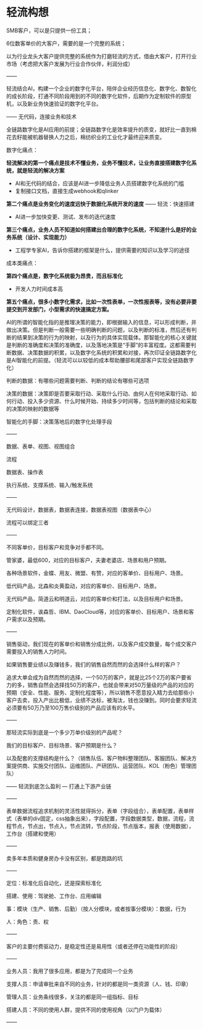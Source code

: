 # **轻流构想**

SMB客户，可以是只提供一份工具；

6位数客单价的大客户，需要的是一个完整的系统；

以为行业龙头大客户提供完整的系统作为打磨轻流的方式，借由大客户，打开行业市场（考虑把大客户发展为行业合作伙伴，利润分成）

——

轻流结合AI，构建一个企业的数字化平台，陪伴企业经历信息化、数字化、数智化的成长阶段，打通不同阶段用到的不同的数字化软件，后期作为定制软件的原型机，以及新业务快速验证的数字化平台。

——
无代码，连接业务和技术

全链路数字化是AI应用的前提；全链路数字化是效率提升的质变，就好比一直到棉花去籽能被机器替换人力之后，棉纺织业的工业化才最终迎来质变。

数字化痛点：

**轻流解决的第一个痛点是技术不懂业务，业务不懂技术，让业务直接搭建数字化系统，就是轻流的解决方案**

- AI和无代码的结合，应该是AI进一步降低业务人员搭建数字化系统的门槛
- 复制接口文档，直接生成webhook和qlinker

**第二个痛点是业务变化的速度远快于数据化系统开发的速度** —— 轻流：快速搭建

- AI进一步加快变更、测试、发布的迭代速度

**第三个痛点，业务人员不知道如何搭建出合理的数字化系统，不知道什么是好的业务系统（设计、实现能力）**

- 工程学专家AI，告诉你搭建的框架是什么，提供需要的知识以及学习的途径

成本类痛点：

**第四个痛点是，数字化系统极为昂贵，而且标准化**

- 开发人力时间成本高

**第五个痛点，很多小数字化需求，比如一次性表单，一次性报表等，没有必要非要提交到开发部门，小型需求的快速搞定方案。**

AI的所谓的智能化指的是推理决策的能力，即根据输入的信息，可以形成判断，并做出决策。但是判断一般需要一些明确判断的问题，以及判断的标准，然后还有判断的结果到决策的行为的映射，以及行为的具体实现载体。那智能化的核心关键就是判断的准确度和决策的准确度，以及落地决策是“手脚”的丰富程度。这都需要判断数据、决策数据的积累，以及数字化系统的积累和对接，再次印证全链路数字化是AI智能化的前提。（轻流可以以较低的成本帮助腰部和尾部客户实现全链路数字化）

判断的数据：有哪些问题需要判断、判断的结论有哪些可选项

决策的数据：决策即是否要采取行动、采取什么行动、由何人在何地采取行动、如何行动、投入多少资源、什么时候开始、持续多少时间等，包括判断的结论和采取的决策的映射的数据等

智能化的手脚：决策落地后的数字化处理手段

——

数据、表单、视图、视图组合

流程

数据表、操作表

执行系统、支撑系统、输入/触发系统

——

无代码设计，数据表，数据表连接，数据表视图（数据表中心）

流程可以绑定三者

——

不同客单价，目标客户和竞争对手都不同。

管家婆，最低600，对应的目标客户，夫妻老婆店、场景和用户预期。

各种场景软件，金蝶、用友、微盟、有赞，对应的客单价、目标用户、场景。

低代码产品，北森和炎黄盈动，对应的客单价、目标用户、场景。

无代码产品，简道云和明道云，对应的客单价和打法，以及目标用户和场景。

定制化软件，诶森哲、IBM、DaoCloud等，对应的客单价、目标用户、场景和客户需求以及预期。

——

销售驱动，我们现在的客单价和销售分成比例，以及客户成交数量，每个成交客户需要投入的销售人力时间。

如果销售要业绩以及赚钱多，我们的销售自然而然的会选择什么样的客户？

追求大单会成为自然而然的选择，一个50万的客户，就是比25个2万的客户要省力的多，销售自然会选择找50万的客户，也就会带来对50万量级的产品的对应的预期（安全、性能、服务、定制化程度等），所以销售不愿意投入精力去给那些小客户去卖，投入产出比极低，业绩不达标，被淘汰，钱也没赚到。同时会要求轻流必须要有50万乃至100万售价级别的产品应该有的水平。

——

那轻流实际到底是一个多少万单价级别的产品呢？

我们的目标客户、目标场景、客户预期是什么？

以及配套的支撑结构是什么？（销售队伍、客户物料整理团队、客服团队、解决方案提供商、实施交付团队、运维团队、产研团队、运营团队、KOL（粉色）管理团队）

——
轻流到底怎么盈利 — 打通上下游产业链

——

表单数据流程追求机制的灵活性就得拆分，表单（字段组合），表单配置，表单样式（表单的div固定，css抽象出来），字段配置，字段数据类型，数据，流程，流程节点，节点出，节点入，节点流转，节点阶段，节点版本，报表（使用数据），工作台（搭建和使用）

——

卖多年本质和健身房办卡没有区别，都是跑路的坑

——

定位：标准化后自动化，还是探索标准化

搭建、使用：驾驶舱、工作台、应用编辑

事：模块（生产、销售、后勤）（按人分模块，或者按事分模块）：数据，行为

人：角色：责、权

——

客户的主要付费驱动力，是稳定性还是易用性（或者还停在功能性的阶段）

——

业务人员：我用了很多应用，都是为了完成同一个业务

支撑人员：申请审批来自不同的业务，针对的都是同一类资源（人、钱、印章）

管理人员：业务条线很多，关注的都是同一组指标、目标

搭建人员：不同的使用人群，提供不同的使用视角（以门户为载体）

——

